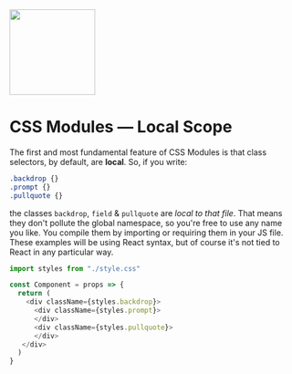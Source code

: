 <img src="https://raw.githubusercontent.com/css-modules/logos/master/css-modules-logo.png" width="150" height="150" />

# CSS Modules — Local Scope

The first and most fundamental feature of CSS Modules is that class selectors, by default, are **local**. So, if you write:

```css
.backdrop {}
.prompt {}
.pullquote {}
```

the classes `backdrop`, `field` & `pullquote` are *local to that file*. That means they don't pollute the global namespace, so you're free to use any name you like. You compile them by importing or requiring them in your JS file. These examples will be using React syntax, but of course it's not tied to React in any particular way.

```js
import styles from "./style.css"

const Component = props => {
  return (
    <div className={styles.backdrop}>
      <div className={styles.prompt}>
      </div>
      <div className={styles.pullquote}>
      </div>
   </div>
  )
}
```
